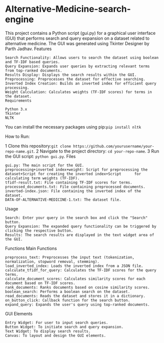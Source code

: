 # Alternative-Medicine-search-engine
This project contains a Python script (gui.py) for a graphical user interface (GUI) that performs search and query expansion on a dataset related to alternative medicine. The GUI was generated using Tkinter Designer by Parth Jadhav.
Features

    Search Functionality: Allows users to search the dataset using boolean and TF-IDF based queries.
    Query Expansion: Expands user queries by extracting relevant terms from top-ranked documents.
    Results Display: Displays the search results within the GUI.
    Preprocessing: Preprocesses the dataset for effective searching.
    Inverted Index Creation: Builds an inverted index for efficient query processing.
    Weight Calculation: Calculates weights (TF-IDF scores) for terms in the dataset.
    Requirements

    Python 3.x
    Tkinter
    NLTK

You can install the necessary packages using pip:```pip install nltk```

How to Run:

1 Clone this repository:```git clone https://github.com/yourusername/your-repo-name.git```.
 2 Navigate to the project directory: ```cd your-repo-name```.
3 Run the GUI script: ```python gui.py```.
Files

    gui.py: The main script for the GUI.
    preprocessing+inverted index+weight: Script for preprocessing the dataset+Script for creating the inverted index+Script      for calculating term weights (TF-IDF).
    tfidf-result.txt: File containing TF-IDF scores for terms.
    processed_documents.txt: File containing preprocessed documents.
    inverted-index.json: File containing the inverted index of the dataset.
    DATA-OF-ALTERNATIVE-MEDICINE-1.txt: The dataset file.

Usage

    Search: Enter your query in the search box and click the "Search" button.
    Query Expansion: The expanded query functionality can be triggered by clicking the respective button.
    Results: The search results are displayed in the text widget area of the GUI.
Functions
Main Functions

    preprocess_text: Preprocesses the input text (tokenization, normalization, stopword removal, stemming).
    load_inverted_index: Loads the inverted index from a JSON file.
    calculate_tfidf_for_query: Calculates the TF-IDF scores for the query terms.
    calculate_document_scores: Calculates similarity scores for each document based on TF-IDF scores.
    rank_documents: Ranks documents based on cosine similarity scores.
    boolean_search: Performs a boolean search on the dataset.
    read_documents: Reads the dataset and stores it in a dictionary.
    on_button_click: Callback function for the search button.
    expand_query: Expands the user's query using top-ranked documents.



GUI Elements

    Entry Widget: For user to input search queries.
    Button Widget: To initiate search and query expansion.
    Text Widget: To display search results.
    Canvas: To layout and design the GUI elements.
